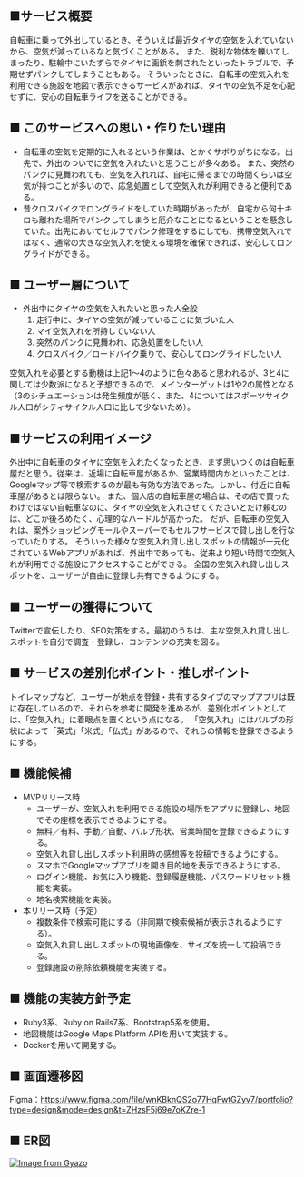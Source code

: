 ## ■サービス概要
自転車に乗って外出しているとき、そういえば最近タイヤの空気を入れていないから、空気が減っているなと気づくことがある。
また、鋭利な物体を轢いてしまったり、駐輪中にいたずらでタイヤに画鋲を刺されたといったトラブルで、予期せずパンクしてしまうこともある。
そういったときに、自転車の空気入れを利用できる施設を地図で表示できるサービスがあれば、タイヤの空気不足を心配せずに、安心の自転車ライフを送ることができる。

## ■ このサービスへの思い・作りたい理由
- 自転車の空気を定期的に入れるという作業は、とかくサボりがちになる。出先で、外出のついでに空気を入れたいと思うことが多々ある。
また、突然のパンクに見舞われても、空気を入れれば、自宅に帰るまでの時間くらいは空気が持つことが多いので、応急処置として空気入れが利用できると便利である。
- 昔クロスバイクでロングライドをしていた時期があったが、自宅から何十キロも離れた場所でパンクしてしまうと厄介なことになるということを懸念していた。出先においてセルフでパンク修理をするにしても、携帯空気入れではなく、通常の大きな空気入れを使える環境を確保できれば、安心してロングライドができる。

## ■ ユーザー層について
- 外出中にタイヤの空気を入れたいと思った人全般
  1. 走行中に、タイヤの空気が減っていることに気づいた人
  2. マイ空気入れを所持していない人
  3. 突然のパンクに見舞われ、応急処置をしたい人
  4. クロスバイク／ロードバイク乗りで、安心してロングライドしたい人

空気入れを必要とする動機は上記1〜4のように色々あると思われるが、3と4に関しては少数派になると予想できるので、メインターゲットは1や2の属性となる（3のシチュエーションは発生頻度が低く、また、4についてはスポーツサイクル人口がシティサイクル人口に比して少ないため）。

## ■サービスの利用イメージ
外出中に自転車のタイヤに空気を入れたくなったとき、まず思いつくのは自転車屋だと思う。従来は、近場に自転車屋があるか、営業時間内かといったことは、Googleマップ等で検索するのが最も有効な方法であった。しかし、付近に自転車屋があるとは限らない。
また、個人店の自転車屋の場合は、その店で買ったわけではない自転車なのに、タイヤの空気を入れさせてくださいとだけ頼むのは、どこか後ろめたく、心理的なハードルが高かった。
だが、自転車の空気入れは、案外ショッピングモールやスーパーでもセルフサービスで貸し出しを行なっていたりする。
そういった様々な空気入れ貸し出しスポットの情報が一元化されているWebアプリがあれば、外出中であっても、従来より短い時間で空気入れが利用できる施設にアクセスすることができる。
全国の空気入れ貸し出しスポットを、ユーザーが自由に登録し共有できるようにする。

## ■ ユーザーの獲得について
Twitterで宣伝したり、SEO対策をする。最初のうちは、主な空気入れ貸し出しスポットを自分で調査・登録し、コンテンツの充実を図る。

## ■ サービスの差別化ポイント・推しポイント
トイレマップなど、ユーザーが地点を登録・共有するタイプのマップアプリは既に存在しているので、それらを参考に開発を進めるが、差別化ポイントとしては、「空気入れ」に着眼点を置くという点になる。
「空気入れ」にはバルブの形状によって「英式」「米式」「仏式」があるので、それらの情報を登録できるようにする。

## ■ 機能候補
- MVPリリース時
  - ユーザーが、空気入れを利用できる施設の場所をアプリに登録し、地図でその座標を表示できるようにする。
  - 無料／有料、手動／自動、バルブ形状、営業時間を登録できるようにする。
  - 空気入れ貸し出しスポット利用時の感想等を投稿できるようにする。
  - スマホでGoogleマップアプリを開き目的地を表示できるようにする。
  - ログイン機能、お気に入り機能、登録履歴機能、パスワードリセット機能を実装。
  - 地名検索機能を実装。
- 本リリース時（予定）
  - 複数条件で検索可能にする（非同期で検索候補が表示されるようにする）。
  - 空気入れ貸し出しスポットの現地画像を、サイズを統一して投稿できる。
  - 登録施設の削除依頼機能を実装する。

## ■ 機能の実装方針予定
- Ruby3系、Ruby on Rails7系、Bootstrap5系を使用。
- 地図機能はGoogle Maps Platform APIを用いて実装する。
- Dockerを用いて開発する。

## ■ 画面遷移図
Figma：https://www.figma.com/file/wnKBknQS2o77HqFwtGZyv7/portfolio?type=design&mode=design&t=ZHzsF5j69e7oKZre-1

## ■ ER図
[![Image from Gyazo](https://i.gyazo.com/9d9e7078de113db916f575adda452f58.png)](https://gyazo.com/9d9e7078de113db916f575adda452f58)
